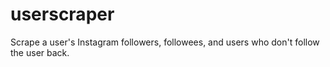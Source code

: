 # userscraper
Scrape a user's Instagram followers, followees, and users who don't follow the user back. 
